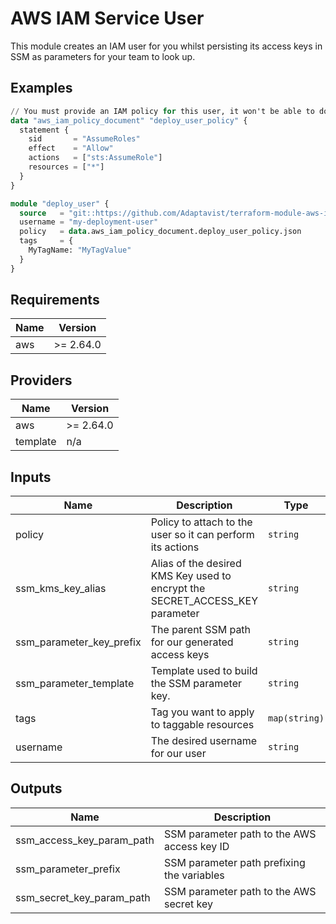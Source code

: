 # AWS IAM Service User

This module creates an IAM user for you whilst persisting its access keys in SSM as parameters for your team to look up.

## Examples

```terraform
// You must provide an IAM policy for this user, it won't be able to do much otherwise.
data "aws_iam_policy_document" "deploy_user_policy" {
  statement {
    sid       = "AssumeRoles"
    effect    = "Allow"
    actions   = ["sts:AssumeRole"]
    resources = ["*"]
  }
}

module "deploy_user" {
  source   = "git::https://github.com/Adaptavist/terraform-module-aws-iam-service-user.git" // make sure to pin to a branch!
  username = "my-deployment-user"
  policy   = data.aws_iam_policy_document.deploy_user_policy.json
  tags     = {
    MyTagName: "MyTagValue"
  }
}
```

## Requirements

| Name | Version |
|------|---------|
| aws | >= 2.64.0 |

## Providers

| Name | Version |
|------|---------|
| aws | >= 2.64.0 |
| template | n/a |

## Inputs

| Name | Description | Type | Default | Required |
|------|-------------|------|---------|:--------:|
| policy | Policy to attach to the user so it can perform its actions | `string` | `null` | no |
| ssm\_kms\_key\_alias | Alias of the desired KMS Key used to encrypt the SECRET\_ACCESS\_KEY parameter | `string` | `"alias/aws/ssm"` | no |
| ssm\_parameter\_key\_prefix | The parent SSM path for our generated access keys | `string` | `"/credentials/providers/aws"` | no |
| ssm\_parameter\_template | Template used to build the SSM parameter key. | `string` | `"${prefix}/${username}/${key}"` | no |
| tags | Tag you want to apply to taggable resources | `map(string)` | `{}` | no |
| username | The desired username for our user | `string` | n/a | yes |

## Outputs

| Name | Description |
|------|-------------|
| ssm\_access\_key\_param\_path | SSM parameter path to the AWS access key ID |
| ssm\_parameter\_prefix | SSM parameter path prefixing the variables |
| ssm\_secret\_key\_param\_path | SSM parameter path to the AWS secret key |

